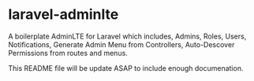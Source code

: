 # laravel-adminlte

A boilerplate AdminLTE for Laravel which includes, Admins, Roles, Users, Notifications, Generate Admin Menu from Controllers, Auto-Descover Permissions from routes and menus. 

This README file will be update ASAP to include enough documenation.

